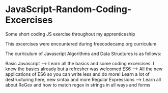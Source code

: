 # JavaScript-Random-Coding-Excercises
Some short coding JS exercise throughout my apprenticeship

This excercises were encountered during freecodecamp.org curriculum

The curriculum of Javascript Algorithms and Data Structures is as follows:

Basic Javascript --> Learn all the basics and some coding excercises. I knew the basics already but a refresher was welcomed
ES6 --> All the new applications of ES6 so you can write less and do more! Learn a lot of destructuring here, new sintax and more
Regular Expressions --> Learn all about ReGex and how to match regex in strings in all ways and forms
